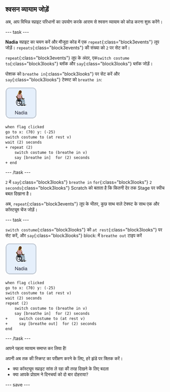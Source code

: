## श्वसन व्यायाम जोड़ें

अब, आप विभिन्न स्प्राइट परिधानों का उपयोग करके आराम से श्वसन व्यायाम को कोड करना शुरू करेंगे।

--- task ---

**Nadia** स्प्राइट का चयन करें और मौजूदा कोड में एक `repeat`{:class="block3events"} लूप जोड़ें। `repeats`{:class="block3events"} की संख्या को `2` पर सेट करें।

`repeat`{:class="block3events"} लूप के अंदर, एक`switch costume to`{:class="block3looks"} ब्लॉक और `say`{:class="block3looks"} ब्लॉक जोड़ें।

पोशाक को `breathe in`{:class="block3looks"} पर सेट करें और `say`{:class="block3looks"} टेक्स्ट को `breathe in`:

![Nadia स्प्राइट आइकन](images/nadia_sprite.png)

```blocks3
when flag clicked
go to x: (70) y: (-25)
switch costume to (at rest v)
wait (2) seconds
+ repeat (2)
    switch costume to (breathe in v)
    say [breathe in]  for (2) seconds
+ end
```

--- /task ---

`2` में `say`{:class="block3looks"} `breathe in` `for`{:class="block3looks"} `2` `seconds`{:class="block3looks"} Scratch को बताता है कि कितनी देर तक Stage पर स्पीच बबल दिखाना है।

अब, `repeat`{:class="block3events"} लूप के भीतर, कुछ साथ वाले टेक्स्ट के साथ एक और कॉस्ट्यूम चेंज जोड़ें।

--- task ---

`switch costume`{:class="block3looks"} को `at rest`{:class="block3looks"} पर सेट करें, और `say`{:class="block3looks"} block: में `breathe out` टाइप करें

![Nadia स्प्राइट आइकन](images/nadia_sprite.png)

```blocks3
when flag clicked
go to x: (70) y: (-25)
switch costume to (at rest v)
wait (2) seconds
repeat (2)
    switch costume to (breathe in v)
    say [breathe in]  for (2) seconds
+     switch costume to (at rest v)
+     say [breathe out]  for (2) seconds
end
```

--- /task ---

आपने पहला व्यायाम समाप्त कर लिया है!

अपनी अब तक की स्क्रिप्ट का परीक्षण करने के लिए, हरे झंडे पर क्लिक करें।
+ क्या कॉस्ट्यूम स्प्राइट सांस ले रहा की तरह दिखने के लिए बदला
+ क्या आपके प्रोग्राम ने दिनचर्या को दो बार दोहराया?

--- save ---
